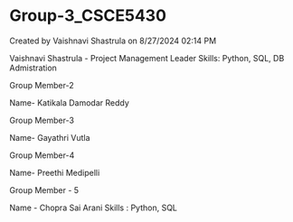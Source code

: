 # Group-3_CSCE5430
Created by Vaishnavi Shastrula on 8/27/2024 02:14 PM

Vaishnavi Shastrula - Project Management Leader
Skills: Python, SQL, DB Admistration

Group Member-2

Name- Katikala Damodar Reddy


Group Member-3

Name- Gayathri Vutla


Group Member-4

Name- Preethi Medipelli

Group Member - 5

Name - Chopra Sai Arani
Skills : Python, SQL
